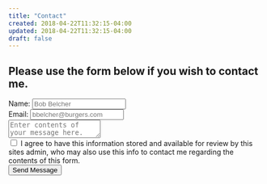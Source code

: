 ```yaml
---
title: "Contact"
created: 2018-04-22T11:32:15-04:00
updated: 2018-04-22T11:32:15-04:00
draft: false
---
```

Please use the form below if you wish to contact me.
---
<form class="ui form" netlify>
    <div class="field">
        <label>Name:</label>
        <input class="input" type="text" name="name" value="" placeholder="Bob Belcher">
    </div>
    <div class="field" pattern="[a-z0-9A-Z]" required>
        <label>Email:</label>
        <input class="input" type="email" name="email" value="" placeholder="bbelcher@burgers.com" pattern="[a-z0-9._%+-]+@[a-z0-9.-]+\.[a-z]{2,3}$" required>
    </div>
    <div class="field">
        <textarea class="input" rows="2" name="content" placeholder="Enter contents of your message here." required></textarea>
    </div>
    <div class="ui divider"></div>
    <div class="field">
        <div class="ui checkbox">
            <input type="checkbox" class="" tabindex="0" required>
            <label>I agree to have this information stored and available for review by this sites admin, who may also use this info to contact me regarding the contents of this form.</label>
        </div>
    </div>
    <div data-netlify-recaptcha></div>
    <button type="submit" name="button" class="ui submit button">Send Message</button>
</form>
